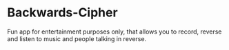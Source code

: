 # Backwards-Cipher
Fun app for entertainment purposes only, that allows you to record, reverse and listen to music and people talking in reverse.
